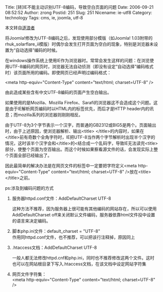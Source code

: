Title: [转]IE不能主动识别UTF-8编码，导致空白页面的问题
Date: 2006-09-21 08:52:52
Author: zrong
Postid: 251
Slug: 251
Nicename: ie-utf8
Category: technology
Tags: cms, ie, joomla, utf-8

本文转自[逐浪者](http://joomlar.org/index.php?option=com_content&task=view&id=10&Itemid=26)

将Joomla!修改为UTF-8编码之后，发现使用部分模版（如Joomla!
1.03附带的rhuk\_solarflare\_ii模版）时偶尔会发生打开页面为空白的现象，特别是浏览器未设置为“自动选择”编码的时候。

在windows操作系统上使用IE作为浏览器时。常常会发生这样的问题：在浏览使用UTF-8编码的网页时，浏览器无法自动侦测（即没有设定“自动选择”编码格式时）该页面所用的编码。即使网页已经声明过编码格式：

<!--more-->

\<meta http-equiv="Content-Type" content="text/html; charset=UTF-8" /\>

由此造成某些含有中文UTF-8编码的页面产生空白输出。

如果使用的是Mozilla、Mozilla
Firefox、Sarafi的浏览器这不会造成这个问题。这是由于IE解析网页编码时以HTML内的标签优先，而后才是HTTP
header内的讯息；而mozilla系列的浏览器则刚刚相反。

由于UTF-8为3个字节表示一个汉字，而普通的GB2312或BIG5是两个。页面输出时，由于上述原因，使浏览器解析、输出\<title\>
\</title\>的内容时，如果在\</title\>前有奇数个全角字符时，IE把UTF-8当作两个字节解析时出现半个汉字的情况，这时该半个汉字会和\</title\>的\<结合成一个乱码字，导致IE无法读完\<title\>部分，使整个页面为空百输出。而这个时候如果察看源文件的话，会发现实际上整个页面全部已经输出了。

因此最简单的解决办法是在网页文件的标签中一定要把字符定义\<meta
http-equiv="Content-Type" content="text/html; charset=UTF-8"
/\>放在\<title\>\</title\>之前。

ps:涉及到编码问题的方式

1.  服务器httpd.conf文件：AddDefaultCharset UTF-8  

    这种方法不推荐，因为服务器上很可能有其他编码的网站存在，所以可以使用AddDefaultCharset
    off来关闭默认文件编码，服务器依靠html文件投中设置的语言来决定编码。
2.  脚本php.ini文件：default\_charset = "UTF-8"  
    作用同httpd.conf文件，也不推荐，可以把该行注释掉，原因同上
3.  .htaccess文档：AddDefaultCharset UTF-8  

    一般人都无法修改httpd.cnf和php.ini，同时也不推荐修改这两个文件。这时也可以在网站根目录下写入.htaccess文档，在该文档中设定网站字符集
4.  网页文件字符集：  
    \<meta http-equiv="Content-Type" content="text/html; charset=UTF-8"
    /\>

